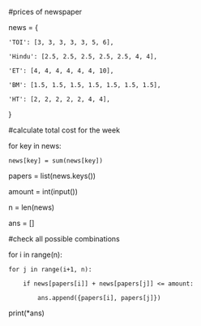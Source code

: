 #prices of newspaper

news = {

    'TOI': [3, 3, 3, 3, 3, 5, 6],
    
    'Hindu': [2.5, 2.5, 2.5, 2.5, 2.5, 4, 4],
    
    'ET': [4, 4, 4, 4, 4, 4, 10],
    
    'BM': [1.5, 1.5, 1.5, 1.5, 1.5, 1.5, 1.5],
    
    'HT': [2, 2, 2, 2, 2, 4, 4],
    
}

#calculate total cost for the week

for key in news:

    news[key] = sum(news[key])

papers = list(news.keys())

amount = int(input())

n = len(news)

ans = []

#check all possible combinations

for i in range(n):

    for j in range(i+1, n):
    
        if news[papers[i]] + news[papers[j]] <= amount:
        
            ans.append({papers[i], papers[j]})
        
print(*ans)
    
